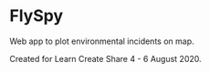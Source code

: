 # FlySpy

Web app to plot environmental incidents on map.

Created for Learn Create Share 4 - 6 August 2020.



